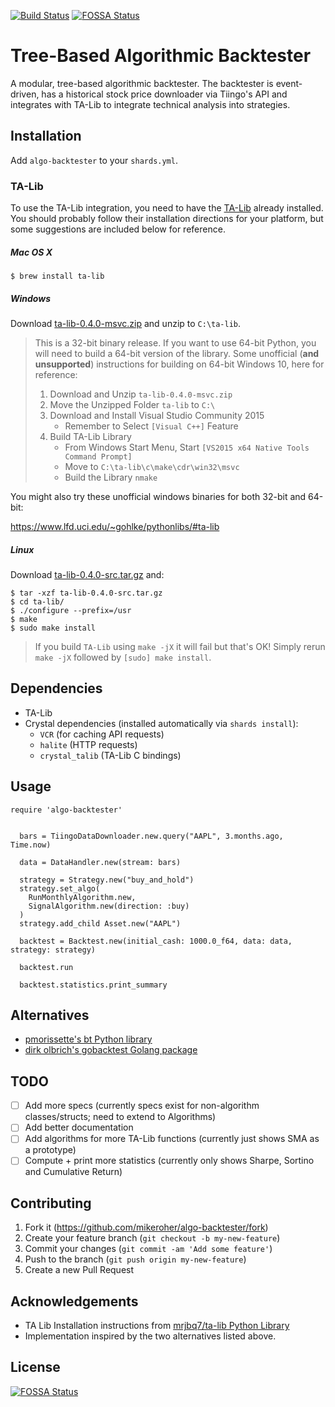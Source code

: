 [![Build Status](https://travis-ci.org/mikeroher/algo-backtest.svg?branch=master)](https://travis-ci.org/mikeroher/algo-backtest)
[![FOSSA Status](https://app.fossa.io/api/projects/git%2Bgithub.com%2Fmikeroher%2Falgo-backtest.svg?type=shield)](https://app.fossa.io/projects/git%2Bgithub.com%2Fmikeroher%2Falgo-backtest?ref=badge_shield)

# Tree-Based Algorithmic Backtester

A modular, tree-based algorithmic backtester. The backtester is event-driven, has a historical stock price downloader via Tiingo's API and integrates with TA-Lib to integrate technical analysis into strategies. 

## Installation

Add `algo-backtester` to your `shards.yml`.

### TA-Lib

To use the TA-Lib integration, you need to have the [TA-Lib](http://ta-lib.org/hdr_dw.html) already installed. You should
probably follow their installation directions for your platform, but some
suggestions are included below for reference.

##### Mac OS X

```
$ brew install ta-lib
```

##### Windows

Download [ta-lib-0.4.0-msvc.zip](http://prdownloads.sourceforge.net/ta-lib/ta-lib-0.4.0-msvc.zip)
and unzip to ``C:\ta-lib``.

> This is a 32-bit binary release.  If you want to use 64-bit Python, you will
> need to build a 64-bit version of the library. Some unofficial (**and
> unsupported**) instructions for building on 64-bit Windows 10, here for
> reference:
>
> 1. Download and Unzip ``ta-lib-0.4.0-msvc.zip``
> 2. Move the Unzipped Folder ``ta-lib`` to ``C:\``
> 3. Download and Install Visual Studio Community 2015
>    * Remember to Select ``[Visual C++]`` Feature
> 4. Build TA-Lib Library
>    * From Windows Start Menu, Start ``[VS2015 x64 Native Tools Command
>      Prompt]``
>    * Move to ``C:\ta-lib\c\make\cdr\win32\msvc``
>    * Build the Library ``nmake``

You might also try these unofficial windows binaries for both 32-bit and
64-bit:

https://www.lfd.uci.edu/~gohlke/pythonlibs/#ta-lib

##### Linux

Download [ta-lib-0.4.0-src.tar.gz](http://prdownloads.sourceforge.net/ta-lib/ta-lib-0.4.0-src.tar.gz) and:

```
$ tar -xzf ta-lib-0.4.0-src.tar.gz
$ cd ta-lib/
$ ./configure --prefix=/usr
$ make
$ sudo make install
```

> If you build ``TA-Lib`` using ``make -jX`` it will fail but that's OK!
> Simply rerun ``make -jX`` followed by ``[sudo] make install``.

## Dependencies

+ TA-Lib
+ Crystal dependencies (installed automatically via `shards install`):
    + `VCR` (for caching API requests)
    + `halite` (HTTP requests)
    + `crystal_talib`  (TA-Lib C bindings)


## Usage

```crystal
require 'algo-backtester'


  bars = TiingoDataDownloader.new.query("AAPL", 3.months.ago, Time.now)

  data = DataHandler.new(stream: bars)

  strategy = Strategy.new("buy_and_hold")
  strategy.set_algo(
    RunMonthlyAlgorithm.new,
    SignalAlgorithm.new(direction: :buy)
  )
  strategy.add_child Asset.new("AAPL")

  backtest = Backtest.new(initial_cash: 1000.0_f64, data: data, strategy: strategy)

  backtest.run

  backtest.statistics.print_summary
```

## Alternatives

+ [pmorissette's bt Python library](https://github.com/pmorissette/bt)
+ [dirk olbrich's gobacktest Golang package](https://github.com/dirkolbrich/gobacktest)


## TODO

- [ ] Add more specs (currently specs exist for non-algorithm classes/structs; need to extend to Algorithms)
- [ ] Add better documentation
- [ ] Add algorithms for more TA-Lib functions (currently just shows SMA as a prototype)
- [ ] Compute + print more statistics (currently only shows Sharpe, Sortino and Cumulative Return)

## Contributing

1. Fork it (<https://github.com/mikeroher/algo-backtester/fork>)
2. Create your feature branch (`git checkout -b my-new-feature`)
3. Commit your changes (`git commit -am 'Add some feature'`)
4. Push to the branch (`git push origin my-new-feature`)
5. Create a new Pull Request

## Acknowledgements

+ TA Lib Installation instructions from [mrjbq7/ta-lib Python Library](https://github.com/mrjbq7/ta-lib/blob/master/README.md)
+ Implementation inspired by the two alternatives listed above.



## License
[![FOSSA Status](https://app.fossa.io/api/projects/git%2Bgithub.com%2Fmikeroher%2Falgo-backtest.svg?type=large)](https://app.fossa.io/projects/git%2Bgithub.com%2Fmikeroher%2Falgo-backtest?ref=badge_large)